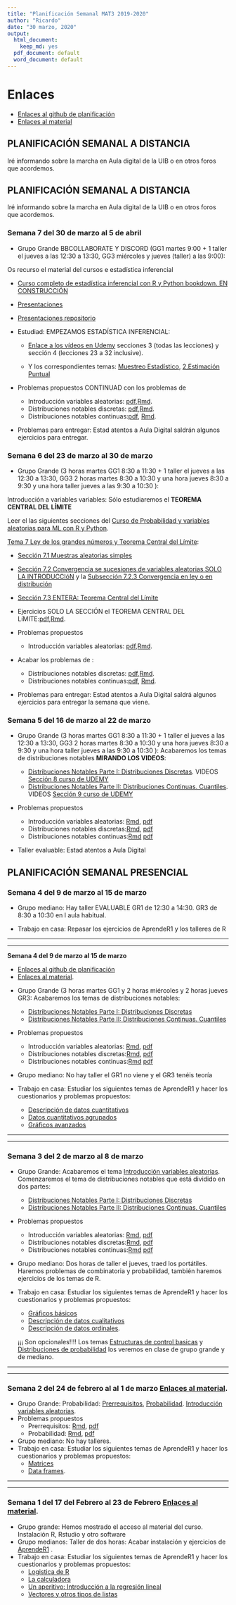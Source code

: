 ```yaml
---
title: "Planificación Semanal MAT3 2019-2020"
author: "Ricardo"
date: "30 marzo, 2020"
output:
  html_document: 
    keep_md: yes
  pdf_document: default
  word_document: default
---
```


# Enlaces 

  + [Enlaces al  github de planificación](https://www.github.com/ricuib/mat3)
  + [Enlaces al material](https://ricuib.github.io/Enlaces/)



## PLANIFICACIÓN SEMANAL  A DISTANCIA

Iré informando sobre la marcha en  Aula digital de la UIB o en otros foros que acordemos.




## PLANIFICACIÓN SEMANAL  A DISTANCIA

Iré informando sobre la marcha en  Aula digital de la UIB o en otros foros que acordemos.


### **Semana 7 del 30 de marzo al 5 de abril** 

* Grupo Grande BBCOLLABORATE Y DISCORD (GG1 martes  9:00 + 1 taller el jueves a las 12:30 a 13:30, GG3 miércoles y jueves (taller)  a las 9:00): 


Os recurso el material del cursos e estadística inferencial 

* [Curso completo de estadística inferencial con R y Python bookdown. EN CONSTRUCCIÓN](https://joanby.github.io/bookdown-estadistica-inferencial)
* [Presentaciones](https://joanby.github.io/estadistica-inferencial)
* [Presentaciones repositorio](https://github.com/joanby/estadistica-inferencial)
   


* Estudiad: EMPEZAMOS ESTADÍSTICA INFERENCIAL: 


  + [Enlace a  los vídeos en Udemy](https://www.udemy.com/course/estadisticainferencial/learn/practice/1156538?couponCode=558B1259A85F3C62C9F9#overview)
     secciones 3 (todas las lecciones) y sección 4 (lecciones 23 a 32 inclusive). 
 
  +  Y los correspondientes temas:  [Muestreo Estadístico](https://joanby.github.io/estadistica-inferencial/Tema-1---Muestreo#1), [2.Estimación Puntual](https://joanby.github.io/estadistica-inferencial/Tema-2---Estimaci%C3%B3n#1)
  


* Problemas propuestos CONTINUAD con los problemas de 
  + Introducción variables aleatorias:
  [pdf](https://github.com/joanby/probabilidad/blob/master/ejercicios/Tema-2---Variables-Aleatorias.pdf),[Rmd](https://github.com/joanby/probabilidad/blob/master/ejercicios/Tema%202%20-%20Variables%20Aleatorias.Rmd). 
  + Distribuciones notables discretas: [pdf](https://github.com/joanby/probabilidad/blob/master/ejercicios/Tema-3---Notables_discretas.pdf),[Rmd](https://github.com/joanby/probabilidad/blob/master/ejercicios/Tema%203%20-%20Notables_discretas.Rmd).
  + Distribuciones notables continuas:[pdf](https://github.com/joanby/probabilidad/blob/master/ejercicios/Tema-3---Notables_continuas.pdf), [Rmd](https://github.com/joanby/probabilidad/blob/master/ejercicios/Tema%203%20-%20Notables_continuas.Rmd).

*  Problemas  para entregar: Estad atentos a  Aula Digital saldrán algunos ejercicios para entregar.






### **Semana 6 del 23 de marzo al 30 de marzo** 

* Grupo Grande (3 horas martes GG1 8:30 a 11:30 + 1 taller el jueves a las 12:30 a 13:30, GG3 2 horas martes 8:30 a 10:30 y una hora jueves 8:30  a 9:30 y una hora taller jueves a las 9:30 a 10:30  ): 


Introducción a variables variables: Sólo estudiaremos el  **TEOREMA CENTRAL DEL LÍMITE**

Leer el las siguientes  secciones del [Curso de Probabilidad y variables aleatorias para ML con R y Python](https://joanby.github.io/bookdown-probabilidad/).
 
 [Tema 7  Ley de los grandes números y Teorema Central del Límite](https://joanby.github.io/bookdown-probabilidad/ley-de-los-grandes-n%C3%BAmeros-y-teorema-central-del-l%C3%ADmite.html#muestras-aleatorias-simples):
 
 
 
 
  * [Sección 7.1 Muestras aleatorias simples](https://joanby.github.io/bookdown-probabilidad/ley-de-los-grandes-n%C3%BAmeros-y-teorema-central-del-l%C3%ADmite.html#muestras-aleatorias-simples)
  * [Sección 7.2 Convergencia se sucesiones de variables aleatorias SOLO LA INTRODUCCIóN](https://joanby.github.io/bookdown-probabilidad/ley-de-los-grandes-n%C3%BAmeros-y-teorema-central-del-l%C3%ADmite.html#convergencia-de-sucesiones-de-variables-aleatorias) y la [Subsección 7.2.3 Convergencia en ley o en distribución]()
  * [Sección 7.3 ENTERA: Teorema Central del Límite](https://joanby.github.io/bookdown-probabilidad/ley-de-los-grandes-n%C3%BAmeros-y-teorema-central-del-l%C3%ADmite.html#teorema-central-del-l%C3%ADmite)

* Ejercicios SOLO LA SECCIÓN el TEOREMA CENTRAL DEL LíMITE:[pdf](https://github.com/joanby/probabilidad/blob/master/ejercicios/Tema-7---TCL.pdf),[Rmd](https://github.com/joanby/probabilidad/blob/master/ejercicios/Tema-7---TCL.Rmd).


* Problemas propuestos
  + Introducción variables aleatorias:
  [pdf](https://github.com/joanby/probabilidad/blob/master/ejercicios/Tema-2---Variables-Aleatorias.pdf),[Rmd](https://github.com/joanby/probabilidad/blob/master/ejercicios/Tema%202%20-%20Variables%20Aleatorias.Rmd). 

* Acabar los problemas de :
  + Distribuciones notables discretas: [pdf](https://github.com/joanby/probabilidad/blob/master/ejercicios/Tema-3---Notables_discretas.pdf),[Rmd](https://github.com/joanby/probabilidad/blob/master/ejercicios/Tema%203%20-%20Notables_discretas.Rmd).
  + Distribuciones notables continuas:[pdf](https://github.com/joanby/probabilidad/blob/master/ejercicios/Tema-3---Notables_continuas.pdf), [Rmd](https://github.com/joanby/probabilidad/blob/master/ejercicios/Tema%203%20-%20Notables_continuas.Rmd).

*  Problemas  para entregar: Estad atentos a  Aula Digital saldrá algunos ejercicios para entregar la semana que viene.









### **Semana 5 del 16 de marzo al 22 de marzo** 

* Grupo Grande (3 horas martes GG1 8:30 a 11:30 + 1 taller el jueves a las 12:30 a 13:30, GG3 2 horas martes 8:30 a 10:30 y una hora jueves 8:30  a 9:30 y una hora taller jueves a las 9:30 a 10:30  ): 
Acabaremos  los temas de  distribuciones notables **MIRANDO LOS VIDEOS**: 
  + [Distribuciones Notables Parte I: Distribuciones Discretas](https://joanby.github.io/probabilidad/Tema_3_1_Notables#1). VIDEOS [Sección 8 curso de UDEMY](https://www.udemy.com/course/probabilidad-y-variables-aleatorias-para-ml-con-r-y-python/)
  + [Distribuciones Notables Parte II: Distribuciones Continuas. Cuantiles](https://joanby.github.io/probabilidad/Tema_3_2_Notables#1). VIDEOS [Sección 9 curso de UDEMY](https://www.udemy.com/course/probabilidad-y-variables-aleatorias-para-ml-con-r-y-python/)

* Problemas propuestos
  + Introducción variables aleatorias: [Rmd](https://github.com/joanby/probabilidad/blob/master/ejercicios/Tema%202%20-%20Variables%20Aleatorias.Rmd), 
[pdf](https://github.com/joanby/probabilidad/blob/master/ejercicios/Tema-2---Variables-Aleatorias.pdf)
  + Distribuciones notables discretas:[Rmd](https://github.com/joanby/probabilidad/blob/master/ejercicios/Tema%203%20-%20Notables_discretas.Rmd), [pdf](https://github.com/joanby/probabilidad/blob/master/ejercicios/Tema-3---Notables_discretas.pdf)
  + Distribuciones notables continuas:[Rmd](https://github.com/joanby/probabilidad/blob/master/ejercicios/Tema%203%20-%20Notables_continuas.Rmd)
[pdf](https://github.com/joanby/probabilidad/blob/master/ejercicios/Tema-3---Notables_continuas.pdf)

*  Taller  evaluable: Estad atentos a  Aula Digital


## PLANIFICACIÓN SEMANAL PRESENCIAL



### **Semana 4 del 9 de marzo al 15 de marzo** 

* Grupo mediano:  Hay taller EVALUABLE GR1 de 12:30 a 14:30. GR3 de 8:30 a 10:30 en l aula habitual.

* Trabajo en casa: Repasar los ejercicios de AprendeR1 y  los talleres de R

----------------------------------------------------------------------------------------
----------------------------------------------------------------------------------------





**Semana 4 del 9 de marzo al 15 de marzo** 


  + [Enlaces al  github de planificación](https://www.github.com/ricuib/mat3)
  + [Enlaces al material](https://ricuib.github.io/Enlaces/).


* Grupo Grande (3 horas martes GG1 y 2 horas miércoles y  2 horas jueves GR3: 
Acabaremos  los temas de  distribuciones notables: 
  + [Distribuciones Notables Parte I: Distribuciones Discretas](https://joanby.github.io/probabilidad/Tema_3_1_Notables#1)
  + [Distribuciones Notables Parte II: Distribuciones Continuas. Cuantiles](https://joanby.github.io/probabilidad/Tema_3_2_Notables#1)

* Problemas propuestos
  + Introducción variables aleatorias: [Rmd](https://github.com/joanby/probabilidad/blob/master/ejercicios/Tema%202%20-%20Variables%20Aleatorias.Rmd), 
[pdf](https://github.com/joanby/probabilidad/blob/master/ejercicios/Tema-2---Variables-Aleatorias.pdf)
  + Distribuciones notables discretas:[Rmd](https://github.com/joanby/probabilidad/blob/master/ejercicios/Tema%203%20-%20Notables_discretas.Rmd), [pdf](https://github.com/joanby/probabilidad/blob/master/ejercicios/Tema-3---Notables_discretas.pdf)
  + Distribuciones notables continuas:[Rmd](https://github.com/joanby/probabilidad/blob/master/ejercicios/Tema%203%20-%20Notables_continuas.Rmd)
[pdf](https://github.com/joanby/probabilidad/blob/master/ejercicios/Tema-3---Notables_continuas.pdf)

* Grupo mediano:  No hay  taller el GR1 no viene y el GR3  tenéis teoría

* Trabajo en casa: Estudiar los siguientes temas de AprendeR1 y hacer los cuestionarios y problemas propuestos:
  + [Descripción de datos cuantitativos](https://aprender-uib.github.io/AprendeR1/chap-quan.html)
  + [Datos cuantitativos agrupados](https://aprender-uib.github.io/AprendeR1/datos-cuantitativos-agrupados.html)
  + [Gráficos avanzados](https://aprender-uib.github.io/AprendeR1/graficos-avanzados.html)


----------------------------------------------------------------------------------------
----------------------------------------------------------------------------------------





### **Semana 3 del 2 de marzo al 8 de marzo** 

* Grupo Grande: 
Acabaremos el  tema 
[Introducción variables aleatorias](https://joanby.github.io/bookdown-probabilidad/variables-aleatorias.html). 
Comenzaremos el tema de distribuciones notables que está dividido en dos partes:
  + [Distribuciones Notables Parte I: Distribuciones Discretas](https://joanby.github.io/probabilidad/Tema_3_1_Notables#1)
  + [Distribuciones Notables Parte II: Distribuciones Continuas. Cuantiles](https://joanby.github.io/probabilidad/Tema_3_2_Notables#1)

* Problemas propuestos
  + Introducción variables aleatorias: [Rmd](https://github.com/joanby/probabilidad/blob/master/ejercicios/Tema%202%20-%20Variables%20Aleatorias.Rmd), 
[pdf](https://github.com/joanby/probabilidad/blob/master/ejercicios/Tema-2---Variables-Aleatorias.pdf)
  + Distribuciones notables discretas:[Rmd](https://github.com/joanby/probabilidad/blob/master/ejercicios/Tema%203%20-%20Notables_discretas.Rmd), [pdf](https://github.com/joanby/probabilidad/blob/master/ejercicios/Tema-3---Notables_discretas.pdf)
  + Distribuciones notables continuas:[Rmd](https://github.com/joanby/probabilidad/blob/master/ejercicios/Tema%203%20-%20Notables_continuas.Rmd)
[pdf](https://github.com/joanby/probabilidad/blob/master/ejercicios/Tema-3---Notables_continuas.pdf)

* Grupo mediano:  Dos horas de taller el jueves, traed los portátiles. Haremos problemas de combinatoria y probabilidad, también haremos ejercicios de los temas de R.
* Trabajo en casa: Estudiar los siguientes temas de AprendeR1 y hacer los cuestionarios y problemas propuestos:
  + [Gráficos básicos](https://aprender-uib.github.io/AprendeR1/chap-plot.html)
  + [Descripción de datos cualitativos](https://aprender-uib.github.io/AprendeR1/chap-edqual.html)
  + [Descripción  de datos ordinales](https://aprender-uib.github.io/AprendeR1/chap-ord.html). 
  
  ¡¡¡ Son opcionales!!!! Los temas [Estructuras de control basicas](https://aprender-uib.github.io/AprendeR1/chap-for.html)  y [Distribuciones de probabilidad](https://aprender-uib.github.io/AprendeR1/chap-distr.html) los veremos en clase de grupo grande y de mediano. 

----------------------------------------------------------------------------------------
----------------------------------------------------------------------------------------




### **Semana 2 del 24 de febrero al al  1 de marzo** [Enlaces al material](https://ricuib.github.io/Enlaces/).

* Grupo Grande: Probabilidad: [Prerrequisitos](https://joanby.github.io/bookdown-probabilidad/pre-requisitos-teor%C3%ADa-de-conjuntos-y-combinatoria.html), [Probabilidad](https://joanby.github.io/bookdown-probabilidad/probabilidad.html). [Introducción variables aleatorias](https://joanby.github.io/bookdown-probabilidad/variables-aleatorias.html). 
* Problemas propuestos
  + Prerrequisitos: [Rmd](https://github.com/joanby/probabilidad/blob/master/ejercicios/Tema%200%20-%20Combinatoria.Rmd), 
[pdf](https://github.com/joanby/probabilidad/blob/master/ejercicios/Tema-0---Combinatoria.pdf)
  + Probabilidad: [Rmd](https://github.com/joanby/probabilidad/blob/master/ejercicios/Tema%201%20-%20Probabilidad.Rmd), 
[pdf](https://github.com/joanby/probabilidad/blob/master/ejercicios/Tema-1---Probabilidad.pdf)
* Grupo mediano: No hay talleres.
* Trabajo en casa: Estudiar los siguientes temas de AprendeR1 y hacer los cuestionarios y problemas propuestos:
  + [Matrices](https://aprender-uib.github.io/AprendeR1/chap-matrix.html)
  + [Data frames](https://aprender-uib.github.io/AprendeR1/chap-df.html).    
 

----------------------------------------------------------------------------------------
----------------------------------------------------------------------------------------

### **Semana 1 del 17 del Febrero al 23 de Febrero** [Enlaces al material](https://ricuib.github.io/Enlaces/).

* Grupo grande: Hemos mostrado el acceso al material del curso. Instalación R, Rstudio y  otro software
*  Grupo medianos:  Taller de dos horas: Acabar instalación y ejercicios de [AprendeR1](https://aprender-uib.github.io/AprendeR1/) . 
* Trabajo en casa: Estudiar los siguientes temas de AprendeR1 y hacer los cuestionarios y problemas propuestos:
  + [Logistica de R](https://aprender-uib.github.io/AprendeR1/chap-0.html)
  + [La calculadora](https://aprender-uib.github.io/AprendeR1/chap-calc.html)
  + [Un aperitivo: Introducción a la regresión lineal](https://aprender-uib.github.io/AprendeR1/chap-lm.html)
  + [Vectores y otros tipos de listas](https://aprender-uib.github.io/AprendeR1/chap-vect.html)

